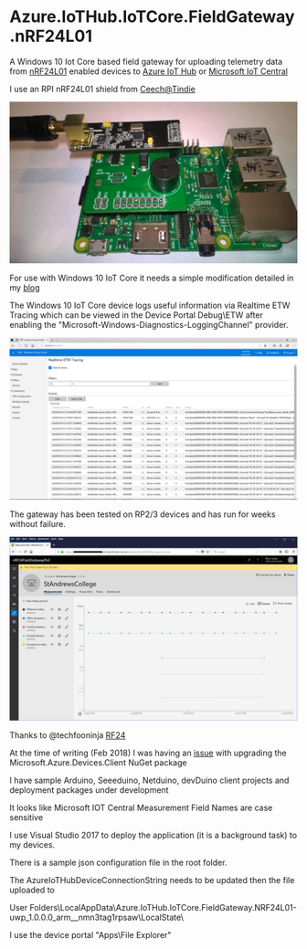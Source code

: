 # Azure.IoTHub.IoTCore.FieldGateway.nRF24L01

A Windows 10 Iot Core based field gateway for uploading telemetry data from [nRF24L01](http://www.nordicsemi.com/eng/Products/2.4GHz-RF/nRF24L01) enabled devices to [Azure IoT Hub](https://azure.microsoft.com/en-us/services/iot-hub/) or [Microsoft IoT Central](https://www.microsoft.com/en-us/iot-central/)

I use an RPI nRF24L01 shield from [Ceech@Tindie](https://www.tindie.com/products/ceech/new-raspberry-pi-to-nrf24l01-shield)

![RPI with nRF24L01 Hat](RPiWithnRF24Hat.jpg)

For use with Windows 10 IoT Core it needs a simple modification detailed in my [blog](https://blog.devmobile.co.nz/2017/07/31/nrf24-windows-10-iot-core-hardware/)

The Windows 10 IoT Core device logs useful information via Realtime ETW Tracing which can be viewed in the Device Portal Debug\ETW after 
enabling the "Microsoft-Windows-Diagnostics-LoggingChannel" provider.

![ETW Diagnostics](Windows10ETW.png)

The gateway has been tested on RP2/3 devices and has run for weeks without failure. 

![Dashboard](DashBoardV1.png)

Thanks to @techfooninja [RF24](https://github.com/techfooninja/Radios.RF24)

At the time of writing (Feb 2018) I was having an [issue](https://github.com/Azure/azure-iot-sdk-csharp/issues/310) with upgrading the Microsoft.Azure.Devices.Client NuGet package

I have sample Arduino, Seeeduino, Netduino, devDuino client projects and deployment packages under development

It looks like Microsoft IOT Central Measurement Field Names are case sensitive

I use Visual Studio 2017 to deploy the application (it is a background task) to my devices.

There is a sample json configuration file in the root folder. 

The AzureIoTHubDeviceConnectionString needs to be updated then the file uploaded to

User Folders\LocalAppData\Azure.IoTHub.IoTCore.FieldGateway.NRF24L01-uwp_1.0.0.0_arm__nmn3tag1rpsaw\LocalState\

I use the device portal "Apps\File Explorer"

